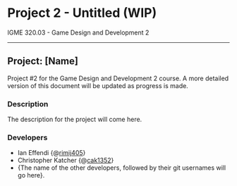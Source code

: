 # Project 2 - Untitled (WIP) #
IGME 320.03 - Game Design and Development 2
*****

## Project: [Name]
Project #2 for the Game Design and Development 2 course. A more detailed version of this document will be updated as progress is made.

### Description
The description for the project will come here.

### Developers
- Ian Effendi {@[rimij405](https://github.com/rimij405)}
- Christopher Katcher {@[cak1352](https://github.com/Chris-Katcher)}
- {The name of the other developers, followed by their git usernames will go here}.
